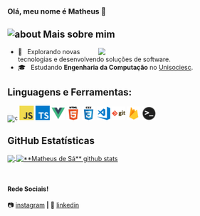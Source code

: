 ### Olá, meu nome é Matheus 👋

## <img width="45" alt="about" src="https://raw.github.com/elizarov/elizarov/master/about.png"> Mais sobre mim

<img align="right" width="300" src="https://i2.wp.com/allhtaccess.info/wp-content/uploads/2018/03/programming.gif?fit=1281%2C716&ssl=1" />

- 🤔 &nbsp; Explorando novas tecnologias e desenvolvendo soluções de software.
- 🎓 &nbsp; Estudando **Engenharia da Computação** no <a href="link da sua faculdade">Unisociesc</a>.

## **Linguagens e Ferramentas:**  


<code><img height="32" src="https://cdn.iconscout.com/icon/free/png-512/c-programming-569564.png" alt="c"/></code>
<code><img height="32" src="https://raw.githubusercontent.com/github/explore/80688e429a7d4ef2fca1e82350fe8e3517d3494d/topics/javascript/javascript.png" alt="Javascript"/></code>
<code><img height="32" src="https://raw.githubusercontent.com/github/explore/80688e429a7d4ef2fca1e82350fe8e3517d3494d/topics/typescript/typescript.png" alt="Typescript"/></code>
<code><img height="30" src="https://raw.githubusercontent.com/github/explore/80688e429a7d4ef2fca1e82350fe8e3517d3494d/topics/vue/vue.png"></code>
<code><img height="30" src="https://raw.githubusercontent.com/github/explore/80688e429a7d4ef2fca1e82350fe8e3517d3494d/topics/html/html.png"></code>
<code><img height="30" src="https://raw.githubusercontent.com/github/explore/80688e429a7d4ef2fca1e82350fe8e3517d3494d/topics/css/css.png"></code>
<code><img height="30" src="https://raw.githubusercontent.com/github/explore/80688e429a7d4ef2fca1e82350fe8e3517d3494d/topics/visual-studio-code/visual-studio-code.png"></code>
<code><img height="30" src="https://raw.githubusercontent.com/github/explore/80688e429a7d4ef2fca1e82350fe8e3517d3494d/topics/git/git.png"></code>
<code><img height="30" src="https://raw.githubusercontent.com/github/explore/80688e429a7d4ef2fca1e82350fe8e3517d3494d/topics/firebase/firebase.png"></code>
<code><img height="30" src="https://raw.githubusercontent.com/github/explore/80688e429a7d4ef2fca1e82350fe8e3517d3494d/topics/terminal/terminal.png"></code>

## **GitHub Estatísticas**

<a href="https://github.com/matheus-de-sa">
  <img align="center" src="https://github-readme-stats.vercel.app/api/top-langs/?username=matheus-de-sa&theme=dracula&hide_langs_below=1" />
</a>

<a href="https://github.com/matheus-de-sa">
 <img align="center" src="https://github-readme-stats.vercel.app/api?username=matheus-de-sa&show_icons=true&theme=dracula&line_height=27" alt="**Matheus de Sá** github stats"/>
</a>

[instagram]: https://www.instagram.com/matheus.de.sa/
[linkedin]: https://www.linkedin.com/in/matheus-de-sá-28a4981a2/
<br>

#### Rede Sociais!

📷 [instagram][instagram] **|** 
👔 [linkedin][linkedin]



